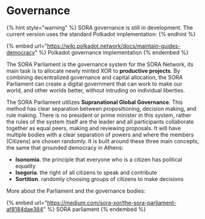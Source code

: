 # Governance

{% hint style="warning" %}
SORA governance is still in development. The current version uses the standard Polkadot implementation:
{% endhint %}

{% embed url="https://wiki.polkadot.network/docs/maintain-guides-democracy" %}
Polkadot governance implementation
{% endembed %}

The SORA Parliament is the governance system for the SORA Network, its main task is to allocate newly minted XOR to **productive projects**. By combining decentralized governance and capital allocation, the SORA Parliament can create a digital government that can work to make our world, and other worlds better, without intruding on individual liberties.

The SORA Parliament utilizes **Supranational Global Governance**. This method has clear separation between propositioning, decision making, and rule making. There is no president or prime minister in this system, rather the rules of the system itself are the leader and all participants collaborate together as equal peers, making and reviewing proposals. It will have multiple bodies with a clear separation of powers and where the members (Citizens) are chosen randomly. It is built around these three main concepts, the same that grounded democracy in Athens:

* **Isonomia**. the principle that everyone who is a citizen has political equality
* **Isegoria**. the right of all citizens to speak and contribute
* **Sortition**. randomly choosing groups of citizens to make decisions

More about the Parliament and the governance bodies:

{% embed url="https://medium.com/sora-xor/the-sora-parliament-af8184dae384" %}
SORA parliament
{% endembed %}
